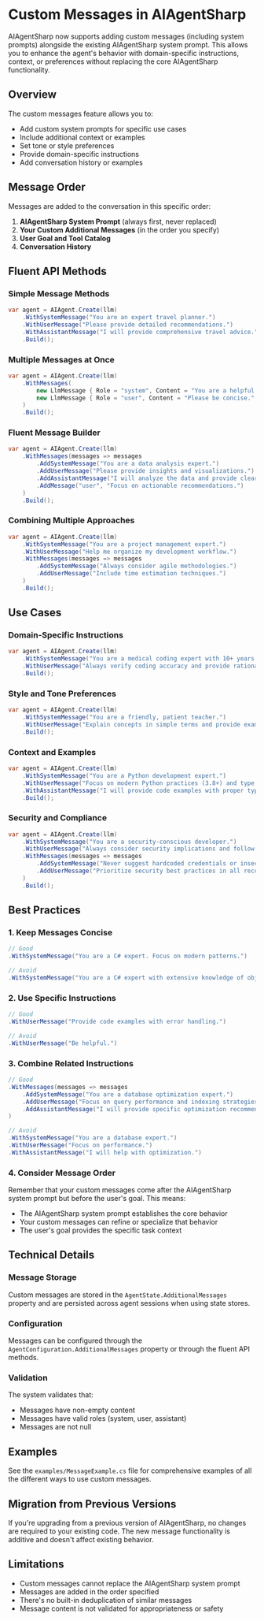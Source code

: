 # Custom Messages in AIAgentSharp

AIAgentSharp now supports adding custom messages (including system prompts) alongside the existing AIAgentSharp system prompt. This allows you to enhance the agent's behavior with domain-specific instructions, context, or preferences without replacing the core AIAgentSharp functionality.

## Overview

The custom messages feature allows you to:

- Add custom system prompts for specific use cases
- Include additional context or examples
- Set tone or style preferences
- Provide domain-specific instructions
- Add conversation history or examples

## Message Order

Messages are added to the conversation in this specific order:

1. **AIAgentSharp System Prompt** (always first, never replaced)
2. **Your Custom Additional Messages** (in the order you specify)
3. **User Goal and Tool Catalog**
4. **Conversation History**

## Fluent API Methods

### Simple Message Methods

```csharp
var agent = AIAgent.Create(llm)
    .WithSystemMessage("You are an expert travel planner.")
    .WithUserMessage("Please provide detailed recommendations.")
    .WithAssistantMessage("I will provide comprehensive travel advice.")
    .Build();
```

### Multiple Messages at Once

```csharp
var agent = AIAgent.Create(llm)
    .WithMessages(
        new LlmMessage { Role = "system", Content = "You are a helpful assistant." },
        new LlmMessage { Role = "user", Content = "Please be concise." }
    )
    .Build();
```

### Fluent Message Builder

```csharp
var agent = AIAgent.Create(llm)
    .WithMessages(messages => messages
        .AddSystemMessage("You are a data analysis expert.")
        .AddUserMessage("Please provide insights and visualizations.")
        .AddAssistantMessage("I will analyze the data and provide clear insights.")
        .AddMessage("user", "Focus on actionable recommendations.")
    )
    .Build();
```

### Combining Multiple Approaches

```csharp
var agent = AIAgent.Create(llm)
    .WithSystemMessage("You are a project management expert.")
    .WithUserMessage("Help me organize my development workflow.")
    .WithMessages(messages => messages
        .AddSystemMessage("Always consider agile methodologies.")
        .AddUserMessage("Include time estimation techniques.")
    )
    .Build();
```

## Use Cases

### Domain-Specific Instructions

```csharp
var agent = AIAgent.Create(llm)
    .WithSystemMessage("You are a medical coding expert with 10+ years of experience.")
    .WithUserMessage("Always verify coding accuracy and provide rationale for your decisions.")
    .Build();
```

### Style and Tone Preferences

```csharp
var agent = AIAgent.Create(llm)
    .WithSystemMessage("You are a friendly, patient teacher.")
    .WithUserMessage("Explain concepts in simple terms and provide examples.")
    .Build();
```

### Context and Examples

```csharp
var agent = AIAgent.Create(llm)
    .WithSystemMessage("You are a Python development expert.")
    .WithUserMessage("Focus on modern Python practices (3.8+) and type hints.")
    .WithAssistantMessage("I will provide code examples with proper type annotations.")
    .Build();
```

### Security and Compliance

```csharp
var agent = AIAgent.Create(llm)
    .WithSystemMessage("You are a security-conscious developer.")
    .WithUserMessage("Always consider security implications and follow OWASP guidelines.")
    .WithMessages(messages => messages
        .AddSystemMessage("Never suggest hardcoded credentials or insecure practices.")
        .AddUserMessage("Prioritize security best practices in all recommendations.")
    )
    .Build();
```

## Best Practices

### 1. Keep Messages Concise

```csharp
// Good
.WithSystemMessage("You are a C# expert. Focus on modern patterns.")

// Avoid
.WithSystemMessage("You are a C# expert with extensive knowledge of object-oriented programming, design patterns, SOLID principles, dependency injection, async/await patterns, LINQ, Entity Framework, ASP.NET Core, and many other advanced topics...")
```

### 2. Use Specific Instructions

```csharp
// Good
.WithUserMessage("Provide code examples with error handling.")

// Avoid
.WithUserMessage("Be helpful.")
```

### 3. Combine Related Instructions

```csharp
// Good
.WithMessages(messages => messages
    .AddSystemMessage("You are a database optimization expert.")
    .AddUserMessage("Focus on query performance and indexing strategies.")
    .AddAssistantMessage("I will provide specific optimization recommendations.")
)

// Avoid
.WithSystemMessage("You are a database expert.")
.WithUserMessage("Focus on performance.")
.WithAssistantMessage("I will help with optimization.")
```

### 4. Consider Message Order

Remember that your custom messages come after the AIAgentSharp system prompt but before the user's goal. This means:

- The AIAgentSharp system prompt establishes the core behavior
- Your custom messages can refine or specialize that behavior
- The user's goal provides the specific task context

## Technical Details

### Message Storage

Custom messages are stored in the `AgentState.AdditionalMessages` property and are persisted across agent sessions when using state stores.

### Configuration

Messages can be configured through the `AgentConfiguration.AdditionalMessages` property or through the fluent API methods.

### Validation

The system validates that:
- Messages have non-empty content
- Messages have valid roles (system, user, assistant)
- Messages are not null

## Examples

See the `examples/MessageExample.cs` file for comprehensive examples of all the different ways to use custom messages.

## Migration from Previous Versions

If you're upgrading from a previous version of AIAgentSharp, no changes are required to your existing code. The new message functionality is additive and doesn't affect existing behavior.

## Limitations

- Custom messages cannot replace the AIAgentSharp system prompt
- Messages are added in the order specified
- There's no built-in deduplication of similar messages
- Message content is not validated for appropriateness or safety

